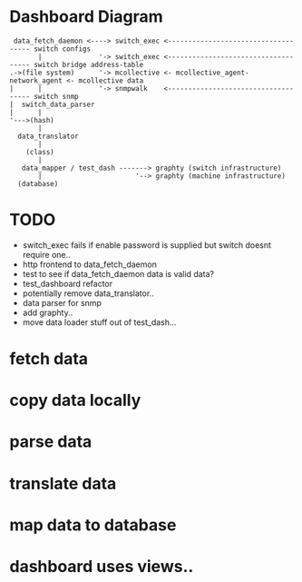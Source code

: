 # Dashboard Diagram

```
 data_fetch_daemon <----> switch_exec <------------------------------------ switch configs
       |              '-> switch_exec <------------------------------------ switch bridge address-table
.->(file system)      '-> mcollective <- mcollective_agent-network_agent <- mcollective data
|      |              '-> snmpwalk    <------------------------------------ switch snmp
|  switch_data_parser
|      |
'--->(hash)
       |
  data_translator
       |
    (class)
       |
   data_mapper / test_dash -------> graphty (switch infrastructure)
       |                       '--> graphty (machine infrastructure)
  (database)
```

# TODO

* switch_exec fails if enable password is supplied but switch doesnt require one..
* http frontend to data_fetch_daemon
* test to see if data_fetch_daemon data is valid data?
* test_dashboard refactor
* potentially remove data_translator..
* data parser for snmp
* add graphty..
* move data loader stuff out of test_dash...

# fetch data
# copy data locally
# parse data
# translate data
# map data to database
# dashboard uses views..

